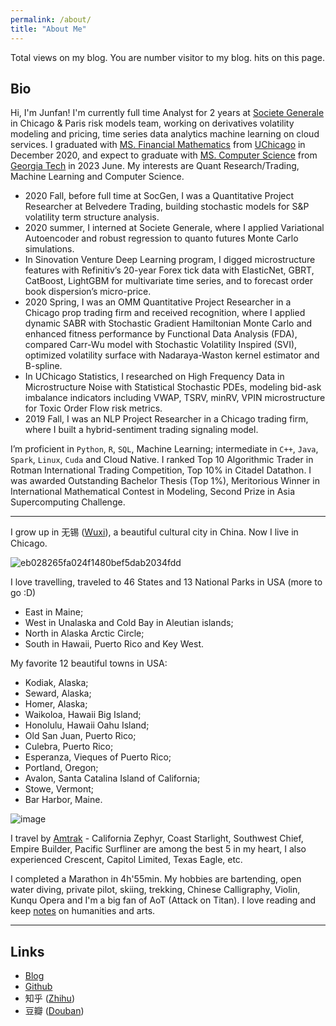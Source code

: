 ```yaml
---
permalink: /about/
title: "About Me"
---
```


<script async src="//busuanzi.ibruce.info/busuanzi/2.3/busuanzi.pure.mini.js"></script>

<span id="busuanzi_container_site_pv">
    Total <span id="busuanzi_value_site_pv"></span> views on my blog.
</span>

<span id="busuanzi_container_site_uv">
  You are number <span id="busuanzi_value_site_uv"></span> visitor to my blog.
</span>

<span id="busuanzi_container_page_pv">
  <span id="busuanzi_value_page_pv"></span> hits on this page.
</span>



## __Bio__

Hi, I'm Junfan! I'm currently full time Analyst for 2 years at [Societe Generale](https://americas.societegenerale.com/en/) in Chicago & Paris risk models team, working on derivatives volatility modeling and pricing, time series data analytics machine learning on cloud services. I graduated with [MS. Financial Mathematics](https://finmath.uchicago.edu/) from [UChicago](https://www.uchicago.edu/) in December 2020, and expect to graduate with [MS. Computer Science](https://omscs.gatech.edu/) from [Georgia Tech](https://www.gatech.edu/) in 2023 June. My interests are Quant Research/Trading, Machine Learning and Computer Science. 

- 2020 Fall, before full time at SocGen, I was a Quantitative Project Researcher at Belvedere Trading, building stochastic models for S&P volatility term structure analysis. 
- 2020 summer, I interned at Societe Generale, where I applied Variational Autoencoder and robust regression to quanto futures Monte Carlo simulations. 
- In Sinovation Venture Deep Learning program, I digged microstructure features with Refinitiv’s 20-year Forex tick data with ElasticNet, GBRT, CatBoost, LightGBM for multivariate time series, and to forecast order book dispersion’s micro-price. 
- 2020 Spring, I was an OMM Quantitative Project Researcher in a Chicago prop trading firm and received recognition, where I applied dynamic SABR with Stochastic Gradient Hamiltonian Monte Carlo and enhanced fitness performance by Functional Data Analysis (FDA), compared Carr-Wu model with Stochastic Volatility Inspired (SVI), optimized volatility surface with Nadaraya-Waston kernel estimator and B-spline. 
- In UChicago Statistics, I researched on High Frequency Data in Microstructure Noise with Statistical Stochastic PDEs, modeling bid-ask imbalance indicators including VWAP, TSRV, minRV, VPIN microstructure for Toxic Order Flow risk metrics. 
- 2019 Fall, I was an NLP Project Researcher in a Chicago trading firm, where I built a hybrid-sentiment trading signaling model. 

I’m proficient in `Python`, `R`, `SQL`, Machine Learning; intermediate in `C++`, `Java`, `Spark`, `Linux`, `Cuda` and Cloud Native. I ranked Top 10 Algorithmic Trader in Rotman International Trading Competition, Top 10% in Citadel Datathon. I was awarded Outstanding Bachelor Thesis (Top 1%), Meritorious Winner in International Mathematical Contest in Modeling, Second Prize in Asia Supercomputing Challenge.

***

I grow up in 无锡 ([Wuxi](https://en.wikipedia.org/wiki/Wuxi)), a beautiful cultural city in China. Now I live in Chicago.

![eb028265fa024f1480bef5dab2034fdd](https://user-images.githubusercontent.com/56275127/119562808-64c9da80-bd6c-11eb-990c-983fe77af963.png)

I love travelling, traveled to 46 States and 13 National Parks in USA (more to go :D) 

- East in Maine; 
- West in Unalaska and Cold Bay in Aleutian islands; 
- North in Alaska Arctic Circle; 
- South in Hawaii, Puerto Rico and Key West. 

My favorite 12 beautiful towns in USA: 

- Kodiak, Alaska; 
- Seward, Alaska; 
- Homer, Alaska; 
- Waikoloa, Hawaii Big Island; 
- Honolulu, Hawaii Oahu Island; 
- Old San Juan, Puerto Rico; 
- Culebra, Puerto Rico; 
- Esperanza, Vieques of Puerto Rico; 
- Portland, Oregon; 
- Avalon, Santa Catalina Island of California; 
- Stowe, Vermont; 
- Bar Harbor, Maine. 

![image](https://user-images.githubusercontent.com/56275127/206920092-cbe6b26b-6c2d-47e4-ae4e-cebaedb0eb42.png)

I travel by [Amtrak](https://www.amtrak.com/) - California Zephyr, Coast Starlight, Southwest Chief, Empire Builder, Pacific Surfliner are among the best 5 in my heart, I also experienced Crescent, Capitol Limited, Texas Eagle, etc. 

I completed a Marathon in 4h'55min. My hobbies are bartending, open water diving, private pilot, skiing, trekking, Chinese Calligraphy, Violin, Kunqu Opera and I'm a big fan of AoT (Attack on Titan). I love reading and keep [notes](https://github.com/junfanz1/Douban) on humanities and arts.


---

## __Links__

- [Blog](https://junfanz1.github.io/)  
- [Github](https://github.com/junfanz1)  
- 知乎 ([Zhihu](https://www.zhihu.com/people/zhu-jun-fan-33))  
- 豆瓣 ([Douban](https://www.douban.com/people/junfanz/notes))
